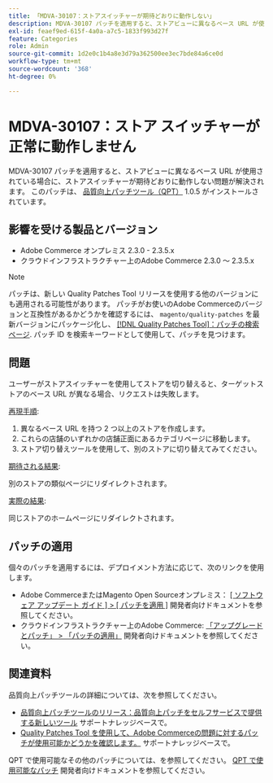 ```yaml
---
title: 「MDVA-30107：ストアスイッチャーが期待どおりに動作しない」
description: MDVA-30107 パッチを適用すると、ストアビューに異なるベース URL が使用されている場合に、ストアスイッチャーが期待どおりに動作しない問題が解決されます。 このパッチは、[Quality Patches Tool （QPT） ] （/help/announcements/adobe-commerce-announcements/magento-quality-patches-released-new-tool-to-self-serve-quality-patches.md） 1.0.5 がインストールされている場合に利用できます。
exl-id: feaef9ed-615f-4a0a-a7c5-1833f993d27f
feature: Categories
role: Admin
source-git-commit: 1d2e0c1b4a8e3d79a362500ee3ec7bde84a6ce0d
workflow-type: tm+mt
source-wordcount: '368'
ht-degree: 0%

---
```


# MDVA-30107：ストア スイッチャーが正常に動作しません

MDVA-30107 パッチを適用すると、ストアビューに異なるベース URL が使用されている場合に、ストアスイッチャーが期待どおりに動作しない問題が解決されます。 このパッチは、 [品質向上パッチツール（QPT）](/help/announcements/adobe-commerce-announcements/magento-quality-patches-released-new-tool-to-self-serve-quality-patches.md) 1.0.5 がインストールされています。

## 影響を受ける製品とバージョン

* Adobe Commerce オンプレミス 2.3.0 - 2.3.5.x
* クラウドインフラストラクチャー上のAdobe Commerce 2.3.0 ～ 2.3.5.x

>[!NOTE]
>
>パッチは、新しい Quality Patches Tool リリースを使用する他のバージョンにも適用される可能性があります。 パッチがお使いのAdobe Commerceのバージョンと互換性があるかどうかを確認するには、 `magento/quality-patches` を最新バージョンにパッケージ化し、 [[!DNL Quality Patches Tool]：パッチの検索ページ](https://devdocs.magento.com/quality-patches/tool.html#patch-grid). パッチ ID を検索キーワードとして使用して、パッチを見つけます。

## 問題

ユーザーがストアスイッチャーを使用してストアを切り替えると、ターゲットストアのベース URL が異なる場合、リクエストは失敗します。

<u>再現手順</u>:

1. 異なるベース URL を持つ 2 つ以上のストアを作成します。
1. これらの店舗のいずれかの店舗正面にあるカテゴリページに移動します。
1. ストア切り替えツールを使用して、別のストアに切り替えてみてください。

<u>期待される結果</u>:

別のストアの類似ページにリダイレクトされます。

<u>実際の結果</u>:

同じストアのホームページにリダイレクトされます。

## パッチの適用

個々のパッチを適用するには、デプロイメント方法に応じて、次のリンクを使用します。

* Adobe CommerceまたはMagento Open Sourceオンプレミス： [[ ソフトウェア アップデート ガイド ] > [ パッチを適用 ]](https://devdocs.magento.com/guides/v2.4/comp-mgr/patching/mqp.html) 開発者向けドキュメントを参照してください。
* クラウドインフラストラクチャー上のAdobe Commerce: [「アップグレードとパッチ」 > 「パッチの適用」](https://devdocs.magento.com/cloud/project/project-patch.html) 開発者向けドキュメントを参照してください。

## 関連資料

品質向上パッチツールの詳細については、次を参照してください。

* [品質向上パッチツールのリリース：品質向上パッチをセルフサービスで提供する新しいツール](/help/announcements/adobe-commerce-announcements/magento-quality-patches-released-new-tool-to-self-serve-quality-patches.md) サポートナレッジベースで。
* [Quality Patches Tool を使用して、Adobe Commerceの問題に対するパッチが使用可能かどうかを確認します。](/help/support-tools/patches-available-in-qpt-tool/check-patch-for-magento-issue-with-magento-quality-patches.md) サポートナレッジベースで。

QPT で使用可能なその他のパッチについては、を参照してください。 [QPT で使用可能なパッチ](https://devdocs.magento.com/quality-patches/tool.html#patch-grid) 開発者向けドキュメントを参照してください。
